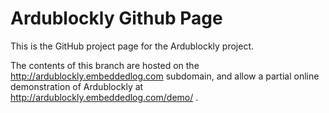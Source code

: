 # Ardublockly Github Page

This is the GitHub project page for the Ardublockly project.

The contents of this branch are hosted on the http://ardublockly.embeddedlog.com subdomain, and allow a partial online demonstration of Ardublockly at http://ardublockly.embeddedlog.com/demo/ .
